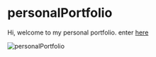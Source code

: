 # personalPortfolio
Hi, welcome to my personal portfolio. enter
[here](https://jaime00.github.io/personalPortfolio/ "My Website")

![personalPortfolio](https://user-images.githubusercontent.com/20992836/68535141-8474eb80-030b-11ea-9b7a-b271959861d5.PNG)

